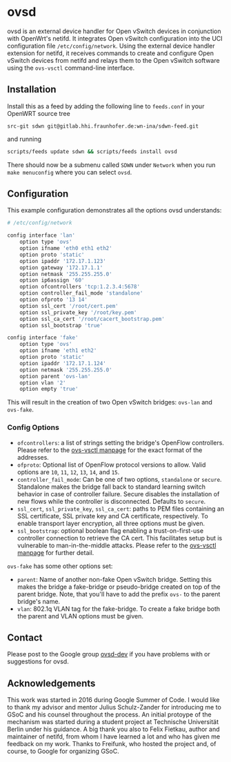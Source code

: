 # ovsd

ovsd is an external device handler for Open vSwitch devices in conjunction with OpenWrt's netifd.
It integrates Open vSwitch configuration into the UCI configuration file `/etc/config/network`.
Using the external device handler extension for netifd, it receives commands to create and configure Open vSwitch devices from netifd and relays them to the Open vSwitch software using the `ovs-vsctl` command-line interface.

## Installation


Install this as a feed by adding the following line to `feeds.conf` in your OpenWRT source tree
```
src-git sdwn git@gitlab.hhi.fraunhofer.de:wn-ina/sdwn-feed.git
```
and running
```bash
scripts/feeds update sdwn && scripts/feeds install ovsd
```
There should now be a submenu called `SDWN` under `Network` when you run
`make menuconfig` where you can select `ovsd`.

## Configuration

This example configuration demonstrates all the options ovsd understands:

```bash
# /etc/config/network

config interface 'lan'
	option type 'ovs'
	option ifname 'eth0 eth1 eth2'
	option proto 'static'
	option ipaddr '172.17.1.123'
	option gateway '172.17.1.1'
	option netmask '255.255.255.0'
	option ip6assign '60'
	option ofcontrollers 'tcp:1.2.3.4:5678'
	option controller_fail_mode 'standalone'
	option ofproto '13 14'
	option ssl_cert '/root/cert.pem'
	option ssl_private_key '/root/key.pem'
	option ssl_ca_cert '/root/cacert_bootstrap.pem'
	option ssl_bootstrap 'true'

config interface 'fake'
	option type 'ovs'
	option ifname 'eth1 eth2'
	option proto 'static'
	option ipaddr '172.17.1.124'
	option netmask '255.255.255.0'
	option parent 'ovs-lan'
	option vlan '2'
	option empty 'true'
```
This will result in the creation of two Open vSwitch bridges: `ovs-lan` and `ovs-fake`.

### Config Options
 - `ofcontrollers`: a list of strings setting the bridge's OpenFlow controllers. Please refer to the [ovs-vsctl manpage](http://manpages.ubuntu.com/manpages/trusty/man8/ovs-vsctl.8.html) for the exact format of the addresses.
 - `ofproto`: Optional list of OpenFlow protocol versions to allow. Valid options are `10`, `11`, `12`, `13`, `14`, and `15`.
 - `controller_fail_mode`: Can be one of two options, `standalone` or `secure`. Standalone makes the bridge fall back to standard learning switch behavior in case of controller failure. Secure disables the installation of new flows while the controller is disconnected. Defaults to `secure`.
 - `ssl_cert`, `ssl_private_key`, `ssl_ca_cert`: paths to PEM files containing an SSL certificate, SSL private key and CA certificate, respectively. To enable transport layer encryption, all three options must be given.
 - `ssl_bootstrap`: optional boolean flag enabling a trust-on-first-use controller connection to retrieve the CA cert. This facilitates setup but is vulnerable to man-in-the-middle attacks. Please refer to the [ovs-vsctl manpage](http://manpages.ubuntu.com/manpages/trusty/man8/ovs-vsctl.8.html) for further detail.

`ovs-fake` has some other options set:
- `parent`: Name of another non-fake Open vSwitch bridge. Setting this makes the bridge a fake-bridge or pseudo-bridge created on top of the parent bridge. Note, that you'll have to add the prefix `ovs-` to the parent bridge's name.
- `vlan`: 802.1q VLAN tag for the fake-bridge. To create a fake bridge both the parent and VLAN options must be given.

## Contact

Please post to the Google group [ovsd-dev](https://groups.google.com/forum/#!forum/ovsd-dev) if you have problems with or suggestions for ovsd.

## Acknowledgements

This work was started in 2016 during Google Summer of Code. I would like to thank my advisor and mentor Julius Schulz-Zander for introducing me to GSoC and his counsel throughout the process.
An initial protoype of the mechanism was started during a student project at Technische Universität Berlin under his guidance.
A big thank you also to Felix Fietkau, author and maintainer of netifd, from whom I have learned a lot and who has given me feedback on my work. 
Thanks to Freifunk, who hosted the project and, of course, to Google for organizing GSoC.
